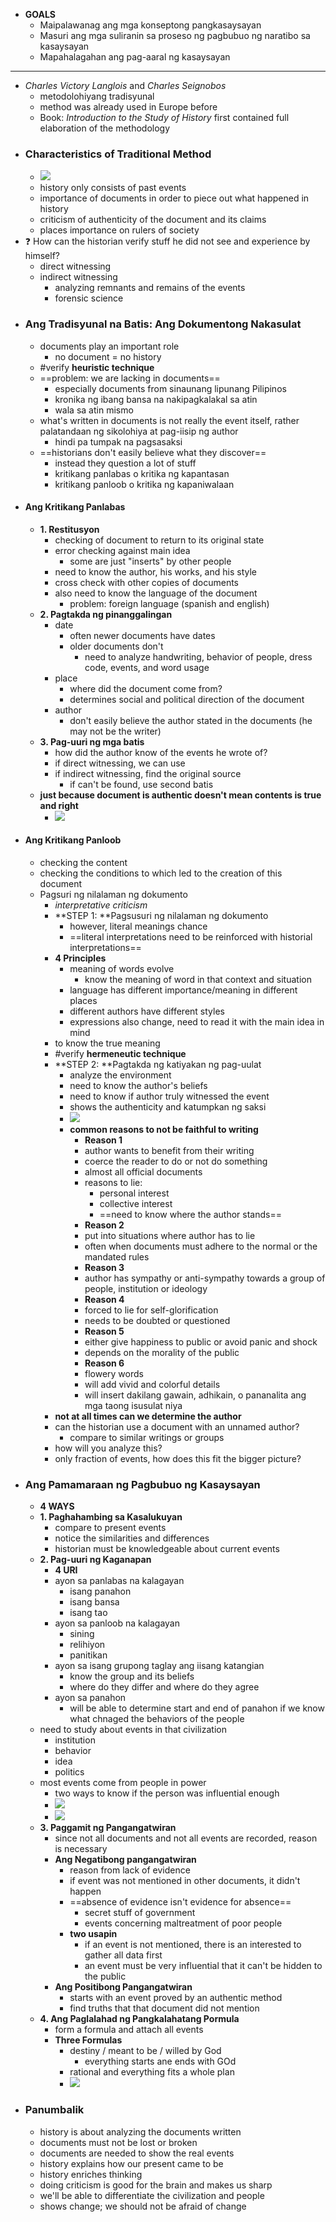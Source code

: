 - **GOALS**
	- Maipalawanag ang mga konseptong pangkasaysayan
	- Masuri ang mga suliranin sa proseso ng pagbubuo ng naratibo sa kasaysayan
	- Mapahalagahan ang pag-aaral ng kasaysayan
	
---

- *Charles Victory Langlois* and *Charles Seignobos*
	- metodolohiyang tradisyunal
	- method was already used in Europe before
	- Book: *Introduction to the Study of History* first contained full elaboration of the methodology
- ### Characteristics of Traditional Method
	- ![](Attachments/Pasted%20image%20358.png)
	- history only consists of past events
	- importance of documents in order to piece out what happened in history
	- criticism of authenticity of the document and its claims
	- places importance on rulers of society
- ❓ How can the historian verify stuff he did not see and experience by himself?
	- direct witnessing
	- indirect witnessing
		- analyzing remnants and remains of the events
		- forensic science
- ### Ang Tradisyunal na Batis: Ang Dokumentong Nakasulat
	- documents play an important role
		- no document = no history
	- #verify **heuristic technique**
	- ==problem: we are lacking in documents==
		- especially documents from sinaunang lipunang Pilipinos
		- kronika ng ibang bansa na nakipagkalakal sa atin
		- wala sa atin mismo
	- what's written in documents is not really the event itself, rather palatandaan ng sikolohiya at pag-iisip ng author
		- hindi pa tumpak na pagsasaksi
	- ==historians don't easily believe what they discover==
		- instead they question a lot of stuff
		- kritikang panlabas o kritika ng kapantasan
		- kritikang panloob o kritika ng kapaniwalaan
- #### Ang Kritikang Panlabas
	- **1. Restitusyon**
		- checking of document to return to its original state
		- error checking against main idea 
			- some are just "inserts" by other people
		- need to know the author, his works, and his style
		- cross check with other copies of documents
		- also need to know the language of the document
			- problem: foreign language (spanish and english)
	- **2. Pagtakda ng pinanggalingan**
		- date
			- often newer documents have dates
			- older documents don't
				- need to analyze handwriting, behavior of people, dress code, events, and word usage
		- place
			- where did the document come from?
			- determines social and political direction of the document
		- author
			- don't easily believe the author stated in the documents (he may not be the writer)
	- **3. Pag-uuri ng mga batis**
		- how did the author know of the events he wrote of?
		- if direct witnessing, we can use
		- if indirect witnessing, find the original source
			- if can't be found, use second batis
	- **just because document is authentic doesn't mean contents is true and right**
		- ![](Attachments/Pasted%20image%20359.png)
- #### Ang Kritikang Panloob
	- checking the content
	- checking the conditions to which led to the creation of this document
	- Pagsuri ng nilalaman ng dokumento
		- *interpretative criticism*
		- **STEP 1: **Pagsusuri ng nilalaman ng dokumento
			- however, literal meanings chance
			- ==literal interpretations need to be reinforced with historial interpretations==
		- **4 Principles**
			- meaning of words evolve
				- know the meaning of word in that context and situation
			- language has different importance/meaning in different places
			- different authors have different styles
			- expressions also change, need to read it with the main idea in mind
		- to know the true meaning
		- #verify **hermeneutic technique**
		- **STEP 2: **Pagtakda ng katiyakan ng pag-uulat
			- analyze the environment
			- need to know the author's beliefs
			- need to know if author truly witnessed the event
			- shows the authenticity and katumpkan ng saksi
			- ![](Attachments/Pasted%20image%20360.png)
			- **common reasons to not be faithful to writing**
				- **Reason 1**
				- author wants to benefit from their writing
				- coerce the reader to do or not do something
				- almost all official documents
				- reasons to lie:
					- personal interest
					- collective interest
					- ==need to know where the author stands==
				- **Reason 2**
				- put into situations where author has to lie
				- often when documents must adhere to the normal or the mandated rules
				- **Reason 3**
				- author has sympathy or anti-sympathy towards a group of people, institution or ideology
				- **Reason 4**
				- forced to lie for self-glorification
				- needs to be doubted or questioned
				- **Reason 5**
				- either give happiness to public or avoid panic and shock
				- depends on the morality of the public
				- **Reason 6**
				- flowery words
				- will add vivid and colorful details
				- will insert dakilang gawain, adhikain, o pananalita ang mga taong isusulat niya
		- **not at all times can we determine the author**
		- can the historian use a document with an unnamed author?
			- compare to similar writings or groups
		- how will you analyze this?
		- only fraction of events, how does this fit the bigger picture?
- ### Ang Pamamaraan ng Pagbubuo ng Kasaysayan
	- **4 WAYS**
	- **1. Paghahambing sa Kasalukuyan**
		- compare to present events
		- notice the similarities and differences
		- historian must be knowledgeable about current events
	- **2. Pag-uuri ng Kaganapan**
		- **4 URI**
		- ayon sa panlabas na kalagayan
			- isang panahon
			- isang bansa
			- isang tao
		- ayon sa panloob na kalagayan
			- sining
			- relihiyon
			- panitikan
		- ayon sa isang grupong taglay ang iisang katangian
			- know the group and its beliefs
			- where do they differ and where do they agree
		- ayon sa panahon
			- will be able to determine start and end of panahon if we know what chnaged the behaviors of the people
	- need to study about events in that civilization
		- institution
		- behavior
		- idea
		- politics
	- most events come from people in power
		- two ways to know if the person was influential enough
		- ![](Attachments/Pasted%20image%20361.png)
		- ![](Attachments/Pasted%20image%20362.png)
	- **3. 	Paggamit ng Pangangatwiran**
		- since not all documents and not all events are recorded, reason is necessary
		- **Ang Negatibong pangangatwiran**
			- reason from lack of evidence
			- if event was not mentioned in other documents, it didn't happen
			- ==absence of evidence isn't evidence for absence==
				- secret stuff of government
				- events concerning maltreatment of poor people
			- **two usapin**
				- if an event is not mentioned, there is an interested to gather all data first
				- an event must be very influential that it can't be hidden to the public
		- **Ang Positibong Pangangatwiran**
			- starts with an event proved by an authentic method
			- find truths that that document did not mention
	- **4. Ang Paglalahad ng Pangkalahatang Pormula**
		- form a formula and attach all events
		- **Three Formulas**
			- destiny / meant to be / willed by God
				- everything starts ane ends with GOd
			- rational and everything fits a whole plan
			- ![](Attachments/Pasted%20image%20363.png)	
- ### Panumbalik
	- history is about analyzing the documents written
	- documents must not be lost or broken
	- documents are needed to show the real events
	- history explains how our present came to be
	- history enriches thinking
	- doing criticism is good for the brain and makes us sharp
	- we'll be able to differentiate the civilization and people
	- shows change; we should not be afraid of change
